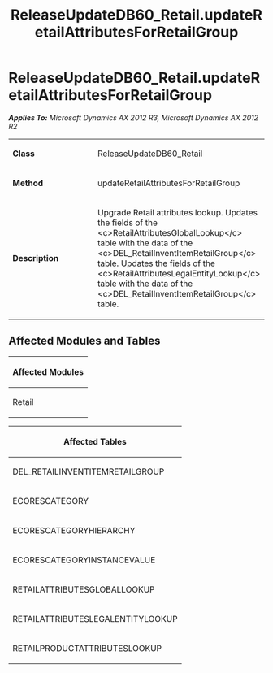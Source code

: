 ﻿---
title: ReleaseUpdateDB60_Retail.updateRetailAttributesForRetailGroup
TOCTitle: ReleaseUpdateDB60_Retail.updateRetailAttributesForRetailGroup
ms:assetid: 7e90405e-0ce5-bac6-d921-f67ac2c9e41e
ms:mtpsurl: https://msdn.microsoft.com/en-us/library/JJ685856(v=AX.60)
ms:contentKeyID: 49709310
ms.date: 05/18/2015
mtps_version: v=AX.60
---

# ReleaseUpdateDB60\_Retail.updateRetailAttributesForRetailGroup 


_**Applies To:** Microsoft Dynamics AX 2012 R3, Microsoft Dynamics AX 2012 R2_

<table>
<colgroup>
<col style="width: 50%" />
<col style="width: 50%" />
</colgroup>
<tbody>
<tr class="odd">
<td><p><strong>Class</strong></p></td>
<td><p>ReleaseUpdateDB60_Retail</p></td>
</tr>
<tr class="even">
<td><p><strong>Method</strong></p></td>
<td><p>updateRetailAttributesForRetailGroup</p></td>
</tr>
<tr class="odd">
<td><p><strong>Description</strong></p></td>
<td><p>Upgrade Retail attributes lookup. Updates the fields of the &lt;c&gt;RetailAttributesGlobalLookup&lt;/c&gt; table with the data of the &lt;c&gt;DEL_RetailInventItemRetailGroup&lt;/c&gt; table. Updates the fields of the &lt;c&gt;RetailAttributesLegalEntityLookup&lt;/c&gt; table with the data of the &lt;c&gt;DEL_RetailInventItemRetailGroup&lt;/c&gt; table.</p></td>
</tr>
</tbody>
</table>


## Affected Modules and Tables

<table>
<colgroup>
<col style="width: 100%" />
</colgroup>
<thead>
<tr class="header">
<th><p>Affected Modules</p></th>
</tr>
</thead>
<tbody>
<tr class="odd">
<td><p>Retail</p></td>
</tr>
</tbody>
</table>


<table>
<colgroup>
<col style="width: 100%" />
</colgroup>
<thead>
<tr class="header">
<th><p>Affected Tables</p></th>
</tr>
</thead>
<tbody>
<tr class="odd">
<td><p>DEL_RETAILINVENTITEMRETAILGROUP</p></td>
</tr>
<tr class="even">
<td><p>ECORESCATEGORY</p></td>
</tr>
<tr class="odd">
<td><p>ECORESCATEGORYHIERARCHY</p></td>
</tr>
<tr class="even">
<td><p>ECORESCATEGORYINSTANCEVALUE</p></td>
</tr>
<tr class="odd">
<td><p>RETAILATTRIBUTESGLOBALLOOKUP</p></td>
</tr>
<tr class="even">
<td><p>RETAILATTRIBUTESLEGALENTITYLOOKUP</p></td>
</tr>
<tr class="odd">
<td><p>RETAILPRODUCTATTRIBUTESLOOKUP</p></td>
</tr>
</tbody>
</table>

  


